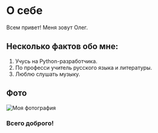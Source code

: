 # О себе
Всем привет! Меня зовут Олег. 
## Несколько фактов обо мне:
1. Учусь на Python-разработчика.
2. По професси учитель русского языка и литературы.
3. Люблю слушать музыку.

## Фото
![Моя фотография](https://sun9-8.userapi.com/impg/-yHfxMIMlUL2sOcXDQcykl-LUIBJv5jk6T9Spw/ImtygpBK6No.jpg?size=453x604&quality=96&sign=1337af5be5a7ad40f6a45116460b79fa&type=album)

### Всего доброго!